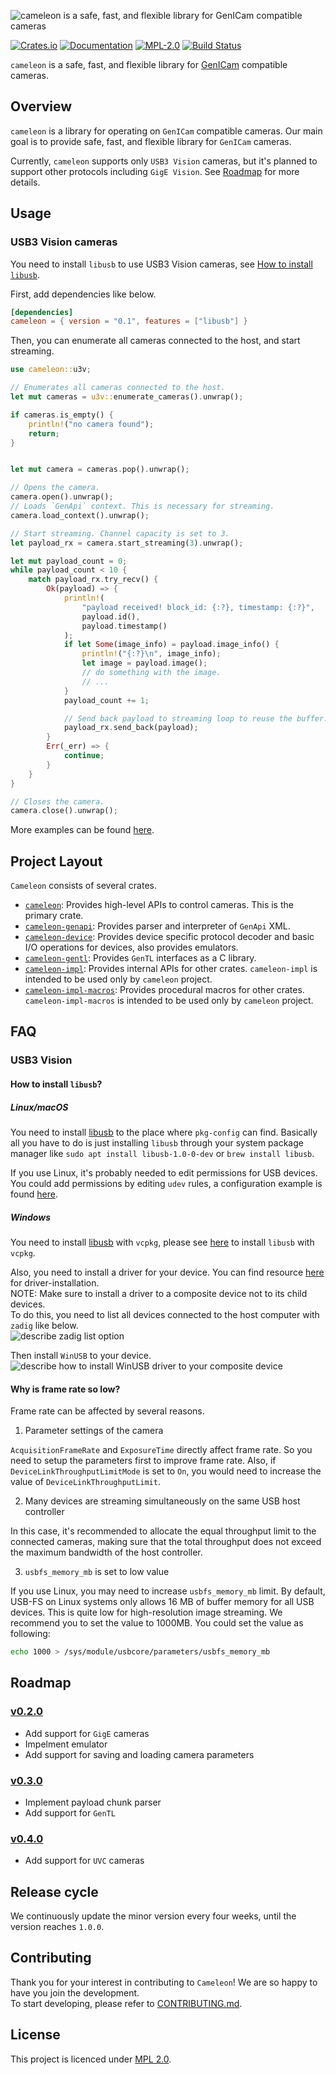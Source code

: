 ![cameleon is a safe, fast, and flexible library for GenICam compatible cameras][logo]

[![Crates.io][crates-badge]][crates-url]
[![Documentation][docs-badge]][docs-url]
[![MPL-2.0][mpl-badge]][mpl-url]
[![Build Status][actions-badge]][actions-url]

`cameleon` is a safe, fast, and flexible library for [GenICam][genicam-url] compatible cameras.

[logo]: https://raw.githubusercontent.com/cameleon-rs/cameleon/main/misc/logo.svg
[crates-badge]: https://img.shields.io/crates/v/cameleon.svg
[crates-url]: https://crates.io/crates/cameleon
[docs-badge]: https://docs.rs/cameleon/badge.svg
[docs-url]: https://docs.rs/cameleon
[mpl-badge]: https://img.shields.io/badge/License-MPL%202.0-brightgreen.svg
[mpl-url]: https://github.com/cameleon-rs/cameleon/blob/main/LICENSE
[actions-badge]: https://github.com/cameleon-rs/cameleon/workflows/CI/badge.svg
[actions-url]: https://github.com/cameleon-rs/cameleon/actions/workflows/ci.yml
[genicam-url]: https://www.emva.org/standards-technology/genicam/


## Overview

`cameleon` is a library for operating on `GenICam` compatible cameras.
Our main goal is to provide safe, fast, and flexible library for `GenICam` cameras.

Currently, `cameleon` supports only `USB3 Vision` cameras, but it's planned to support other protocols including `GigE Vision`. See [Roadmap][roadmap-url] for more details.

[roadmap-url]: https://github.com/cameleon-rs/cameleon#roadmap

## Usage

### USB3 Vision cameras
You need to install `libusb` to use USB3 Vision cameras, see [How to install `libusb`](#how-to-install-libusb).

First, add dependencies like below.
```toml
[dependencies]
cameleon = { version = "0.1", features = ["libusb"] }
```

Then, you can enumerate all cameras connected to the host, and start streaming.
```rust
use cameleon::u3v;

// Enumerates all cameras connected to the host.
let mut cameras = u3v::enumerate_cameras().unwrap();

if cameras.is_empty() {
    println!("no camera found");
    return;
}


let mut camera = cameras.pop().unwrap();

// Opens the camera.
camera.open().unwrap();
// Loads `GenApi` context. This is necessary for streaming.
camera.load_context().unwrap();

// Start streaming. Channel capacity is set to 3.
let payload_rx = camera.start_streaming(3).unwrap();

let mut payload_count = 0;
while payload_count < 10 {
    match payload_rx.try_recv() {
        Ok(payload) => {
            println!(
                "payload received! block_id: {:?}, timestamp: {:?}",
                payload.id(),
                payload.timestamp()
            );
            if let Some(image_info) = payload.image_info() {
                println!("{:?}\n", image_info);
                let image = payload.image();
                // do something with the image.
                // ...
            }
            payload_count += 1;

            // Send back payload to streaming loop to reuse the buffer. This is optional.
            payload_rx.send_back(payload);
        }
        Err(_err) => {
            continue;
        }
    }
}

// Closes the camera.
camera.close().unwrap();
```

More examples can be found [here][cameleon-example].

[libusb-url]: https://libusb.info
[cameleon-example]: https://github.com/cameleon-rs/cameleon/tree/main/cameleon/examples

## Project Layout
`Cameleon` consists of several crates.

* [`cameleon`]: Provides high-level APIs to control cameras. This is the primary crate.
* [`cameleon-genapi`]: Provides parser and interpreter of `GenApi` XML.
* [`cameleon-device`]: Provides device specific protocol decoder and basic I/O operations for devices, also provides emulators.
* [`cameleon-gentl`]: Provides `GenTL` interfaces as a C library.
* [`cameleon-impl`]: Provides internal APIs for other crates. `cameleon-impl` is intended to be used only by `cameleon` project.
* [`cameleon-impl-macros`]: Provides procedural macros for other crates. `cameleon-impl-macros` is intended to be used only by `cameleon` project.

[`cameleon`]: https://github.com/cameleon-rs/cameleon/tree/main/cameleon
[`cameleon-genapi`]: https://github.com/cameleon-rs/cameleon/tree/main/genapi
[`cameleon-device`]: https://github.com/cameleon-rs/cameleon/tree/main/device
[`cameleon-gentl`]: https://github.com/cameleon-rs/cameleon/tree/main/gentl
[`cameleon-impl`]: https://github.com/cameleon-rs/cameleon/tree/main/impl
[`cameleon-impl-macros`]: https://github.com/cameleon-rs/cameleon/tree/main/impl/macros


## FAQ

### USB3 Vision
#### How to install `libusb`?
##### Linux/macOS
You need to install [libusb][libusb-url] to the place where `pkg-config` can find. Basically all you have to do is just installing `libusb` through your system package manager like `sudo apt install libusb-1.0-0-dev` or `brew install libusb`.

If you use Linux, it's probably needed to edit permissions for USB devices. You could add permissions by editing `udev` rules, a configuration example is found [here](https://github.com/cameleon-rs/cameleon/blob/main/misc/u3v.rules).

##### Windows
You need to install [libusb][libusb-url] with `vcpkg`, please see [here][libusb-vcpkg] to install `libusb` with `vcpkg`.

Also, you need to install a driver for your device. You can find resource [here][libusb-driver-installation] for driver-installation.  
NOTE: Make sure to install a driver to a composite device not to its child devices.  
To do this, you need to list all devices connected to the host computer with `zadig` like below.  
![describe zadig list option][zadig-list-option]

Then install `WinUSB` to your device.  
![describe how to install WinUSB driver to your composite device][zadig-composite-device]

[libusb-vcpkg]: https://github.com/libusb/libusb/wiki/Windows#vcpkg_port
[libusb-driver-installation]: https://github.com/libusb/libusb/wiki/Windows#driver-installation
[zadig-list-option]: https://user-images.githubusercontent.com/6376004/123678264-11720d00-d881-11eb-98aa-eb649fdf3cb2.png
[zadig-composite-device]: https://user-images.githubusercontent.com/6376004/123937380-10e88c00-d9d1-11eb-9999-61439b6db788.png

#### Why is frame rate so low?
Frame rate can be affected by several reasons.

1. Parameter settings of the camera

`AcquisitionFrameRate` and `ExposureTime` directly affect frame rate. So you need to setup the parameters first to improve frame rate.
Also, if `DeviceLinkThroughputLimitMode` is set to `On`, you would need to increase the value of `DeviceLinkThroughputLimit`.

2. Many devices are streaming simultaneously on the same USB host controller

In this case, it's recommended to allocate the equal throughput limit to the connected cameras,
making sure that the total throughput does not exceed the maximum bandwidth of the host controller.

3. `usbfs_memory_mb` is set to low value

If you use Linux, you may need to increase `usbfs_memory_mb` limit.
By default, USB-FS on Linux systems only allows 16 MB of buffer memory for all USB devices. This is quite low for high-resolution image streaming.
We recommend you to set the value to 1000MB. You could set the value as following:
```sh
echo 1000 > /sys/module/usbcore/parameters/usbfs_memory_mb
```

## Roadmap
### [v0.2.0](https://github.com/cameleon-rs/cameleon/milestone/2)
* Add support for `GigE` cameras
* Impelment emulator
* Add support for saving and loading camera parameters

### [v0.3.0](https://github.com/cameleon-rs/cameleon/milestone/3)
* Implement payload chunk parser
* Add support for `GenTL`

### [v0.4.0](https://github.com/cameleon-rs/cameleon/milestone/4)
* Add support for `UVC` cameras

## Release cycle
We continuously update the minor version every four weeks, until the version reaches `1.0.0`.

## Contributing
Thank you for your interest in contributing to `Cameleon`! We are so happy to have you join the development.  
To start developing, please refer to [CONTRIBUTING.md][contributing].

[contributing]: https://github.com/cameleon-rs/cameleon/blob/main/CONTRIBUTING.md

## License
This project is licenced under [MPL 2.0][license].

[license]: https://github.com/cameleon-rs/cameleon/blob/main/LICENSE

